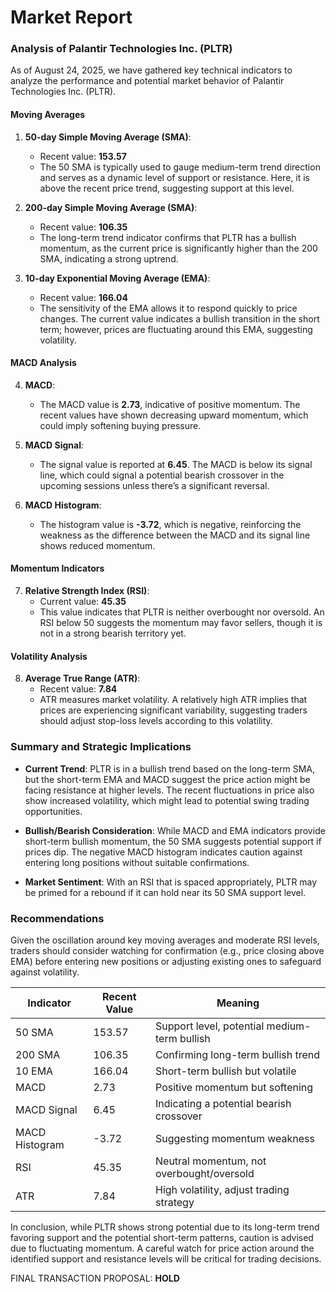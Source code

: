 # Market Report

### Analysis of Palantir Technologies Inc. (PLTR)

As of August 24, 2025, we have gathered key technical indicators to analyze the performance and potential market behavior of Palantir Technologies Inc. (PLTR). 

#### Moving Averages

1. **50-day Simple Moving Average (SMA)**: 
   - Recent value: **153.57**
   - The 50 SMA is typically used to gauge medium-term trend direction and serves as a dynamic level of support or resistance. Here, it is above the recent price trend, suggesting support at this level. 

2. **200-day Simple Moving Average (SMA)**:
   - Recent value: **106.35**
   - The long-term trend indicator confirms that PLTR has a bullish momentum, as the current price is significantly higher than the 200 SMA, indicating a strong uptrend.

3. **10-day Exponential Moving Average (EMA)**:
   - Recent value: **166.04**
   - The sensitivity of the EMA allows it to respond quickly to price changes. The current value indicates a bullish transition in the short term; however, prices are fluctuating around this EMA, suggesting volatility.

#### MACD Analysis

4. **MACD**:
   - The MACD value is **2.73**, indicative of positive momentum. The recent values have shown decreasing upward momentum, which could imply softening buying pressure.

5. **MACD Signal**:
   - The signal value is reported at **6.45**. The MACD is below its signal line, which could signal a potential bearish crossover in the upcoming sessions unless there’s a significant reversal.

6. **MACD Histogram**:
   - The histogram value is **-3.72**, which is negative, reinforcing the weakness as the difference between the MACD and its signal line shows reduced momentum.

#### Momentum Indicators

7. **Relative Strength Index (RSI)**:
   - Current value: **45.35**
   - This value indicates that PLTR is neither overbought nor oversold. An RSI below 50 suggests the momentum may favor sellers, though it is not in a strong bearish territory yet.

#### Volatility Analysis

8. **Average True Range (ATR)**:
   - Recent value: **7.84**
   - ATR measures market volatility. A relatively high ATR implies that prices are experiencing significant variability, suggesting traders should adjust stop-loss levels according to this volatility.

### Summary and Strategic Implications

- **Current Trend**: PLTR is in a bullish trend based on the long-term SMA, but the short-term EMA and MACD suggest the price action might be facing resistance at higher levels. The recent fluctuations in price also show increased volatility, which might lead to potential swing trading opportunities.
  
- **Bullish/Bearish Consideration**: While MACD and EMA indicators provide short-term bullish momentum, the 50 SMA suggests potential support if prices dip. The negative MACD histogram indicates caution against entering long positions without suitable confirmations.

- **Market Sentiment**: With an RSI that is spaced appropriately, PLTR may be primed for a rebound if it can hold near its 50 SMA support level.

### Recommendations

Given the oscillation around key moving averages and moderate RSI levels, traders should consider watching for confirmation (e.g., price closing above EMA) before entering new positions or adjusting existing ones to safeguard against volatility.

| Indicator     | Recent Value | Meaning                                   |
|---------------|--------------|-------------------------------------------|
| 50 SMA        | 153.57       | Support level, potential medium-term bullish |
| 200 SMA       | 106.35       | Confirming long-term bullish trend       |
| 10 EMA        | 166.04       | Short-term bullish but volatile          |
| MACD          | 2.73         | Positive momentum but softening           |
| MACD Signal   | 6.45         | Indicating a potential bearish crossover   |
| MACD Histogram | -3.72       | Suggesting momentum weakness                |
| RSI           | 45.35        | Neutral momentum, not overbought/oversold  |
| ATR           | 7.84         | High volatility, adjust trading strategy    |

In conclusion, while PLTR shows strong potential due to its long-term trend favoring support and the potential short-term patterns, caution is advised due to fluctuating momentum. A careful watch for price action around the identified support and resistance levels will be critical for trading decisions. 

FINAL TRANSACTION PROPOSAL: **HOLD**
